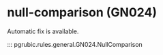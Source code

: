 # null-comparison (GN024)

Automatic fix is available.

::: pgrubic.rules.general.GN024.NullComparison
